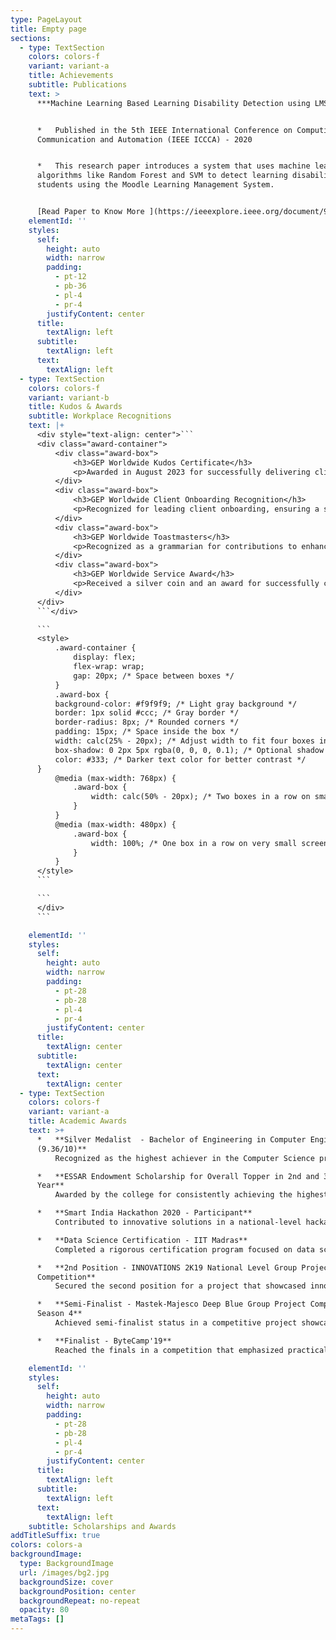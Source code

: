 ```yaml
---
type: PageLayout
title: Empty page
sections:
  - type: TextSection
    colors: colors-f
    variant: variant-a
    title: Achievements
    subtitle: Publications
    text: >
      ***Machine Learning Based Learning Disability Detection using LMS***


      *   Published in the 5th IEEE International Conference on Computing,
      Communication and Automation (IEEE ICCCA) - 2020


      *   This research paper introduces a system that uses machine learning
      algorithms like Random Forest and SVM to detect learning disabilities in
      students using the Moodle Learning Management System.


      [Read Paper to Know More ](https://ieeexplore.ieee.org/document/9250761)
    elementId: ''
    styles:
      self:
        height: auto
        width: narrow
        padding:
          - pt-12
          - pb-36
          - pl-4
          - pr-4
        justifyContent: center
      title:
        textAlign: left
      subtitle:
        textAlign: left
      text:
        textAlign: left
  - type: TextSection
    colors: colors-f
    variant: variant-b
    title: Kudos & Awards
    subtitle: Workplace Recognitions
    text: |+
      <div style="text-align: center">```
      <div class="award-container">
          <div class="award-box">
              <h3>GEP Worldwide Kudos Certificate</h3>
              <p>Awarded in August 2023 for successfully delivering client-critical enhancements, accelerating feature release timelines by 25%, and significantly improving overall team efficiency.</p>
          </div>
          <div class="award-box">
              <h3>GEP Worldwide Client Onboarding Recognition</h3>
              <p>Recognized for leading client onboarding, ensuring a smooth transition, and enabling a successful go-live while supporting the TSO (Technical Support Operations) team.</p>
          </div>
          <div class="award-box">
              <h3>GEP Worldwide Toastmasters</h3>
              <p>Recognized as a grammarian for contributions to enhancing communication skills and promoting effective language use.</p>
          </div>
          <div class="award-box">
              <h3>GEP Worldwide Service Award</h3>
              <p>Received a silver coin and an award for successfully completing three years of dedicated service with GEP Worldwide, recognizing the commitment and contributions to the organization.</p>
          </div>
      </div>
      ```</div>

      ```
      <style>
          .award-container {
              display: flex;
              flex-wrap: wrap;
              gap: 20px; /* Space between boxes */
          }
          .award-box {
          background-color: #f9f9f9; /* Light gray background */
          border: 1px solid #ccc; /* Gray border */
          border-radius: 8px; /* Rounded corners */
          padding: 15px; /* Space inside the box */
          width: calc(25% - 20px); /* Adjust width to fit four boxes in a row */
          box-shadow: 0 2px 5px rgba(0, 0, 0, 0.1); /* Optional shadow for depth */
          color: #333; /* Darker text color for better contrast */
      }
          @media (max-width: 768px) {
              .award-box {
                  width: calc(50% - 20px); /* Two boxes in a row on smaller screens */
              }
          }
          @media (max-width: 480px) {
              .award-box {
                  width: 100%; /* One box in a row on very small screens */
              }
          }
      </style>
      ```

      ```
      </div>
      ```

    elementId: ''
    styles:
      self:
        height: auto
        width: narrow
        padding:
          - pt-28
          - pb-28
          - pl-4
          - pr-4
        justifyContent: center
      title:
        textAlign: center
      subtitle:
        textAlign: center
      text:
        textAlign: center
  - type: TextSection
    colors: colors-f
    variant: variant-a
    title: Academic Awards
    text: >+
      *   **Silver Medalist  - Bachelor of Engineering in Computer Engineering
      (9.36/10)**
          Recognized as the highest achiever in the Computer Science program during undergraduate studies.

      *   **ESSAR Endowment Scholarship for Overall Topper in 2nd and 3rd
      Year** 
          Awarded by the college for consistently achieving the highest academic performance in the second and third year of the computer engineering program.

      *   **Smart India Hackathon 2020 - Participant**
          Contributed to innovative solutions in a national-level hackathon aimed at addressing various societal challenges.

      *   **Data Science Certification - IIT Madras**
          Completed a rigorous certification program focused on data science concepts and applications from a estemeed faculty of IIT Madras.

      *   **2nd Position - INNOVATIONS 2K19 National Level Group Project
      Competition**
          Secured the second position for a project that showcased innovative solutions in technology.

      *   **Semi-Finalist - Mastek-Majesco Deep Blue Group Project Competition
      Season 4**
          Achieved semi-finalist status in a competitive project showcase focusing on deep technology solutions.

      *   **Finalist - ByteCamp'19**
          Reached the finals in a competition that emphasized practical applications of technology and coding skills.

    elementId: ''
    styles:
      self:
        height: auto
        width: narrow
        padding:
          - pt-28
          - pb-28
          - pl-4
          - pr-4
        justifyContent: center
      title:
        textAlign: left
      subtitle:
        textAlign: left
      text:
        textAlign: left
    subtitle: Scholarships and Awards
addTitleSuffix: true
colors: colors-a
backgroundImage:
  type: BackgroundImage
  url: /images/bg2.jpg
  backgroundSize: cover
  backgroundPosition: center
  backgroundRepeat: no-repeat
  opacity: 80
metaTags: []
---
```

